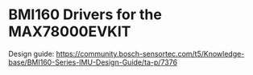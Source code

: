# BMI160 Drivers for the MAX78000EVKIT
Design guide: https://community.bosch-sensortec.com/t5/Knowledge-base/BMI160-Series-IMU-Design-Guide/ta-p/7376

